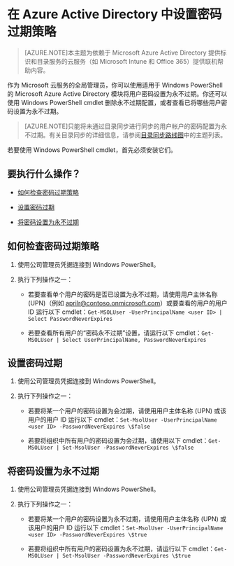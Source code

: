 <properties
	pageTitle="在 Azure Active Directory 中设置密码过期策略 | Windows Azure"
	description="了解如何检查 Azure Active Directory 密码的过期策略，以及如何逐个或批量更改用户密码过期策略"
	services="active-directory"
	documentationCenter=""
	authors="curtand"
	manager="msStevenPo"
	editor=""/>

<tags
	ms.service="active-directory"
	ms.date="11/16/2015"
	wacn.date="01/29/2016"/>


# 在 Azure Active Directory 中设置密码过期策略
> [AZURE.NOTE]本主题为依赖于 Microsoft Azure Active Directory 提供标识和目录服务的云服务（如 Microsoft Intune 和 Office 365）提供联机帮助内容。

作为 Microsoft 云服务的全局管理员，你可以使用适用于 Windows PowerShell 的 Microsoft Azure Active Directory 模块将用户密码设置为永不过期。你还可以使用 Windows PowerShell cmdlet 删除永不过期配置，或者查看已将哪些用户密码设置为永不过期。

  >[AZURE.NOTE]只能将未通过目录同步进行同步的用户帐户的密码配置为永不过期。有关目录同步的详细信息，请参阅[目录同步路线图](https://msdn.microsoft.com/library/azure/hh967642.aspx)中的主题列表。

若要使用 Windows PowerShell cmdlet，首先必须安装它们。

## 要执行什么操作？

- [如何检查密码过期策略](#how-to-check-expiration-policy-for-a-password)

- [设置密码过期](#set-a-password-to-expire)

- [将密码设置为永不过期](#set-a-password-not-to-expire)

## 如何检查密码过期策略

1.  使用公司管理员凭据连接到 Windows PowerShell。

2.  执行下列操作之一：

	- 若要查看单个用户的密码是否已设置为永不过期，请使用用户主体名称 (UPN)（例如 aprilr@contoso.onmicrosoft.com）或要查看的用户的用户 ID 运行以下 cmdlet：`Get-MSOLUser -UserPrincipalName <user ID> | Select PasswordNeverExpires`

	- 若要查看所有用户的“密码永不过期”设置，请运行以下 cmdlet：`Get-MSOLUser | Select UserPrincipalName, PasswordNeverExpires`

## 设置密码过期

1.  使用公司管理员凭据连接到 Windows PowerShell。

2.  执行下列操作之一：

	- 若要将某一个用户的密码设置为会过期，请使用用户主体名称 (UPN) 或该用户的用户 ID 运行以下 cmdlet：`Set-MsolUser -UserPrincipalName <user ID> -PasswordNeverExpires \$false`
  	
	- 若要将组织中所有用户的密码设置为会过期，请使用以下 cmdlet：`Get-MSOLUser | Set-MsolUser -PasswordNeverExpires \$false`

## 将密码设置为永不过期

1. 使用公司管理员凭据连接到 Windows PowerShell。

2.  执行下列操作之一：

	- 若要将某一个用户的密码设置为永不过期，请使用用户主体名称 (UPN) 或该用户的用户 ID 运行以下 cmdlet：`Set-MsolUser -UserPrincipalName <user ID> -PasswordNeverExpires \$true`

	- 若要将组织中所有用户的密码设置为永不过期，请运行以下 cmdlet：`Get-MSOLUser | Set-MsolUser -PasswordNeverExpires \$true`

<!---HONumber=Mooncake_0118_2016-->